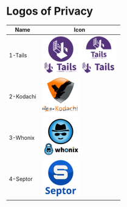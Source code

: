 # Logos of Privacy
Name|Icon
--|--
1-Tails|<img src="1-Tails.png" width="100px"><img src="1-Tails-1.png" width="100px">
2-Kodachi|<img src="2-Kodachi.png" width="100px">
3-Whonix|<img src="3-Whonix.png" width="100px">
4-Septor|<img src="4-Septor.png" width="100px">
